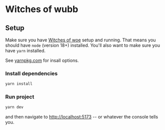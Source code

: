 # Witches of wubb

## Setup

Make sure you have [Witches of woe](https://github.com/jonathan3692bf/witches-of-woe) setup and running. That means you should have `node` (version 18+) installed. You'll also want to make sure you have `yarn` installed.

See [yarnpkg.com](https://classic.yarnpkg.com/lang/en/docs/install/#mac-stable) for insall options.

### Install dependencies

```bash
yarn install
```

### Run project

```bash
yarn dev
```

and then navigate to [http://localhost:5173](http://localhost:5173) -- or whatever the console tells you.
